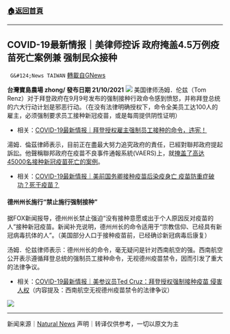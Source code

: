 ###  [:house:返回首頁](https://github.com/ourhimalayas/txt)
---


## COVID-19最新情报｜美律师控诉 政府掩盖4.5万例疫苗死亡案例兼 强制民众接种
` G&#124;News TAIWAN` [轉載自GNews](https://gnews.org/zh-hans/1607178/)

**台灣寶島農場 zhong/ 發布日期 21/10/2021**
![](https://assets.gnews.org/wp-content/uploads/2021/10/2-94-1.jpg)
美国律师汤姆．伦兹（Tom Renz）对于拜登政府在9月9号发布的强制接种行政命令感到愤怒，并称拜登总统的六大行动计划是邪恶行动。（在没有法律明确授权下，命令全美员工达100人的雇主，必须强制要求员工接种新冠疫苗，或是每周提供阴性证明）

- 相关：[COVID-19最新情报｜拜登授权雇主强制员工接种的命令，违宪！](https://gnews.org/zh-hant/1603790/)


湯姆．倫茲律師表示，目前正在盡最大努力追究政府的責任，已經對聯邦政府提起訴訟。他聲稱聯邦政府在疫苗不良事件通報系統(VAERS)上，就[掩盖了高达45000名接种新冠疫苗死亡的案例](https://renz-law.com/45k-whistleblower-suit/)。

- 相关：[COVID-19最新情报｜美前国务卿接种疫苗后染疫身亡 疫苗防重症破功？死于疫苗？](https://gnews.org/zh-hant/1603625/)


#### 德州州长施行“禁止施行强制接种”

据FOX新闻报导，德州州长禁止强迫“没有接种意愿或出于个人原因反对疫苗的人”接种新冠疫苗。新闻补充说明，德州州长的命令适用于“宗教信仰、已经具有新冠病毒抗体的人”。（美国部分人口于接种疫苗前，已经确诊新冠病毒后康复）

汤姆．伦兹律师表示：德州州长的命令，毫无疑问是针对西南航空的强。西南航空公开表示遵循拜登总统的强制员工接种命令，无视德州疫苗禁令，因而引发了重大的法律争议。

- 相关：[COVID-19最新情报｜美参议员Ted Cruz：拜登授权强制接种疫苗 侵害人权](https://gnews.org/zh-hant/1603791/)（内容提及：西南航空无视德州疫苗禁令的法律争议）

![](https://assets.gnews.org/wp-content/uploads/2021/10/7-13.jpg)
* * *

新闻来源｜[Natural News](https://www.naturalnews.com/2021-10-18-abbotts-vaccine-mandate-ban-came-too-late.html)
声明｜转译仅供参考，一切以原文为主
